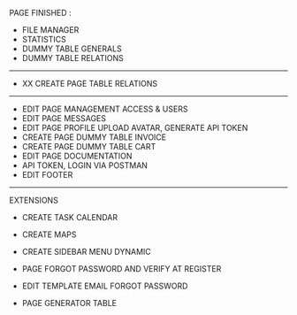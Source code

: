 PAGE FINISHED :
- FILE MANAGER
- STATISTICS
- DUMMY TABLE GENERALS
- DUMMY TABLE RELATIONS

<hr>

- XX CREATE PAGE TABLE RELATIONS

<hr>

- EDIT PAGE MANAGEMENT ACCESS & USERS
- EDIT PAGE MESSAGES
- EDIT PAGE PROFILE UPLOAD AVATAR, GENERATE API TOKEN
- CREATE PAGE DUMMY TABLE INVOICE
- CREATE PAGE DUMMY TABLE CART
- EDIT PAGE DOCUMENTATION
- API TOKEN, LOGIN VIA POSTMAN
- EDIT FOOTER

<hr>

EXTENSIONS
- CREATE TASK CALENDAR
- CREATE MAPS
- CREATE SIDEBAR MENU DYNAMIC
- PAGE FORGOT PASSWORD AND VERIFY AT REGISTER
- EDIT TEMPLATE EMAIL FORGOT PASSWORD

- PAGE GENERATOR TABLE
